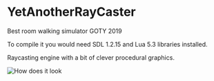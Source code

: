 # YetAnotherRayCaster
Best room walking simulator GOTY 2019

To compile it you would need SDL 1.2.15 and Lua 5.3 libraries installed.

Raycasting engine with a bit of clever procedural graphics.

![How does it look](https://i.ibb.co/6wtcsx0/newapng.png "How does it look")

